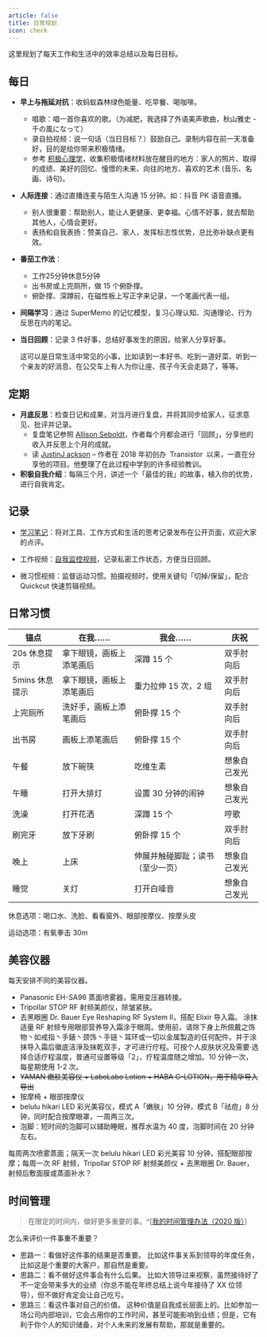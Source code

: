 ```yaml
---
article: false
title: 日常规划
icon: check
---
```


这里规划了每天工作和生活中的效率总结以及每日目标。

## 每日

- **早上与拖延对抗**：收蚂蚁森林绿色能量、吃早餐、喝咖啡。

  - 唱歌：唱一首你喜欢的歌。（为减肥，我选择了外语美声歌曲，秋山雅史 - 千の風になって）
  - 录自拍视频：说一句话（当日目标？）鼓励自己。录制内容在前一天准备好，目的是给你带来积极情绪。
  - 参考 [积极心理学](https://www.xuetangx.com/course/THU07111001088/)，收集积极情绪材料放在醒目的地方：家人的照片、取得的成绩、美好的回忆、憧憬的未来、向往的地方、喜欢的艺术 (音乐、名画、诗句)。

- **人际连接**：通过直播连麦与陌生人沟通 15 分钟。如：抖音 PK 语音直播。

  - 别人很重要：帮助别人，能让人更健康、更幸福。心情不好事，就去帮助其他人，心情会更好。
  - 表扬和自我表扬：赞美自己、家人，发挥标志性优势，总比弥补缺点更有效。

- **番茄工作法**：

  - 工作25分钟休息5分钟
  - 出书房或上完厕所，做 15 个俯卧撑。
  - 俯卧撑、深蹲前，在磁性板上写正字来记录，一个笔画代表一组。

- **间隔学习**：通过 SuperMemo 的记忆模型，复习心理认知、沟通理论、行为反思在内的笔记。

- **当日回顾**：记录 3 件好事，总结好事发生的原因，给家人分享好事。

  这可以是日常生活中常见的小事，比如读到一本好书、吃到一道好菜、听到一个亲友的好消息、在公交车上有人为你让座、孩子今天会走路了，等等。

## 定期

- **月底反思**：检查日记和成果，对当月进行复盘，并将其同步给家人，征求意见、批评并记录。
  - 复盘笔记参照 [Allison Seboldt](https://allisonseboldt.com/)，作者每个月都会进行「回顾」，分享他的收入并反思上个月的成就。
  - 读 [JustinJ ackson](https://justinjackson.ca/bootstrap) – 作者在 2018 年初创办  Transistor  以来，一直在分享他的项目。他整理了在此过程中学到的许多经验教训。
- **积极自我介绍**：每隔三个月，讲述一个「最佳的我」的故事，植入你的优势，进行自我肯定。

## 记录

- [学习笔记](https://newzone.top/)：将对工具、工作方式和生活的思考记录发布在公开页面，欢迎大家的点评。

- 工作视频：[自我监控视频](https://newzone.top/_posts/2022-05-22-surveillance_video_for_myself.html)，记录私密工作状态，方便当日回顾。

- 微习惯视频：监督运动习惯。拍摄视频时，使用关键句「切掉/保留」，配合 Quickcut 快速剪辑视频。

## 日常习惯

| 锚点           | 在我……                   | 我会……                             | 庆祝         |
| -------------- | ------------------------ | ---------------------------------- | ------------ |
| 20s 休息提示   | 拿下眼镜，画板上添笔画后 | 深蹲 15 个                         | 双手肘向后   |
| 5mins 休息提示 | 拿下眼镜，画板上添笔画后 | 重力拉伸 15 次，2 组               | 双手肘向后   |
| 上完厕所       | 洗好手，画板上添笔画后   | 俯卧撑 15 个                       | 双手肘向后   |
| 出书房         | 画板上添笔画后           | 俯卧撑 15 个                       | 双手肘向后   |
| 午餐           | 放下碗筷                 | 吃维生素                       | 想象自己发光 |
| 午睡           | 打开大排灯               | 设置 30 分钟的闹钟                   | 想象自己发光 |
| 洗澡           | 打开花洒                 | 深蹲 15 个                         | 哼歌         |
| 刷完牙         | 放下牙刷                 | 俯卧撑 15 个                       | 双手肘向后   |
| 晚上           | 上床                     | 伸展并触碰脚趾；读书（至少一页） | 想象自己发光 |
| 睡觉           | 关灯                     | 打开白噪音                         | 想象自己发光 |

休息选项：喝口水、洗脸、看看窗外、眼部按摩仪、按摩头皮

运动选项：有氧拳击 30m

## 美容仪器

每天安排不同的美容仪器。

- Panasonic EH-SA96 蒸面喷雾器，需用变压器转接。
- Tripollar STOP RF 射频美颜仪，除皱紧肤。
- 去黑眼圈 Dr. Bauer Eye Reshaping RF System II，搭配 Elixir 导入霜。
  涂抹适量 RF 射频专用眼部营养导入霜涂于眼周。使用前，请除下身上所佩戴之饰物丶如戒指丶手錶丶颈饰丶手链丶耳环或一切以金属製造的仼何配件。并于涂抹导入霜后徽底洁淨及抹乾双手，才可进行疗程。可按个人皮肤状况及需要·选择合适疗程温度，普通可设置等级「2」，疗程温度随之增加。10 分钟一次，每星期使用 1-2 次。
- ~~YAMAN 嫩肤美容仪 + LaboLabo Lotion + HABA G-LOTION，用于精华导入导出~~
- 按摩椅 + 眼部按摩仪
- belulu hikari LED 彩光美容仪，模式 A「嫩肤」10 分钟，模式 B「祛痘」8 分钟，同时配合按摩眼罩，一周两三次。
- 泡脚：短时间的泡脚可以辅助睡眠，推荐水温为 40 度，泡脚时间在 20 分钟左右。

每周两次喷雾蒸面；隔天一次 belulu hikari LED 彩光美容 10 分钟，搭配眼部按摩；每周一次 RF 射频，Tripollar STOP RF 射频美颜仪 + 去黑眼圈 Dr. Bauer，射频后敷面膜或蒸面补水？

## 时间管理

> 在限定的时间内，做好更多重要的事。^[[我的时间管理办法（2020 版）](https://sspai.com/post/61724)]

怎么来评价一件事重不重要？

- 思路一：看做好这件事的结果是否重要。
  比如这件事关系到领导的年度任务，比如这是个重要的大客户，那自然是重要。
- 思路二：看不做好这件事会有什么后果。
  比如大领导过来视察，虽然接待好了不一定会带来多大的业绩（你总不能在年终总结上说今年接待了 XX 位领导），但不做好肯定会让自己吃亏。
- 思路三：看这件事对自己的价值。
  这种价值是自我成长层面上的。比如参加一场公司内部培训，它会占用你的工作时间，甚至可能影响到业绩；但是，它有利于你个人的知识储备，对个人未来的发展有帮助，那就是重要的。
